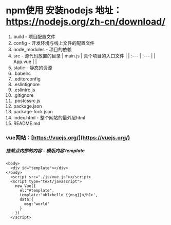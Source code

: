 # npm使用 安装nodejs 地址： https://nodejs.org/zh-cn/download/

1. build - 项目配置文件
2. config - 开发环境与线上文件的配置文件
3. node\_modules - 项目的依赖
4. src - 源代码放置的目录
   | main.js | 真个项目的入口文件 |
   | :--- | :--- |
   | App.vue |  |
5. static - 静态的资源
6. .babelrc
7. .editorconfig
8. .eslintignore
9. .eslintrc.js
10. .gitignore
11. .postcssrc.js
12. package.json
13. package-lock.json
14. index.html - 整个网站的最外层html
15. README.md

### vue网站：[https://vuejs.org/](https://vuejs.org/)

##### 挂载点内部的内容 - 模版内容 template

```
<body>
  <div id="template"></div>
</body>
  <script src="./js/vue.js"></script>
  <script type="text/javascript">
    new Vue({
      el:"#template",
      template:'<h1>hello {{msg}}</h1>',
      data:{
        msg:"world"
      }
    })
  </script>
```



